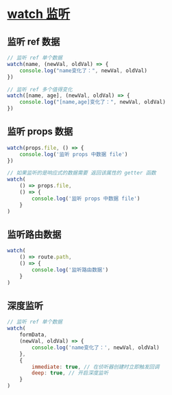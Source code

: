 # [watch 监听](https://cn.vuejs.org/api/reactivity-core.html#watch)

## 监听 ref 数据
``` js
// 监听 ref 单个数据
watch(name, (newVal, oldVal) => {
    console.log("name变化了：", newVal, oldVal)
})

// 监听 ref 多个值得变化
watch([name, age], (newVal, oldVal) => {
    console.log("[name,age]变化了：", newVal, oldVal)
})
```

## 监听 props 数据
``` js
watch(props.file, () => {
	console.log('监听 props 中数据 file')
})

// 如果监听的是响应式的数据需要 返回该属性的 getter 函数
watch(
	() => props.file,
	() => {
		console.log('监听 props 中数据 file')
	}
)
```

## 监听路由数据
``` js
watch(
	() => route.path,
	() => {
		console.log('监听路由数据')
	}
)
```

## 深度监听
```js
// 监听 ref 单个数据
watch(
	formData,
	(newVal, oldVal) => {
		console.log('name变化了：', newVal, oldVal)
	},
	{
		immediate: true, // 在侦听器创建时立即触发回调
		deep: true, // 开启深度监听
	}
)
```
